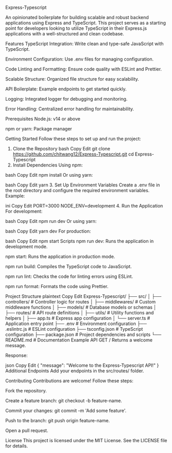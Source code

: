 Express-Typescript

An opinionated boilerplate for building scalable and robust backend applications using Express and TypeScript. This project serves as a starting point for developers looking to utilize TypeScript in their Express.js applications with a well-structured and clean codebase.

Features
TypeScript Integration: Write clean and type-safe JavaScript with TypeScript.

Environment Configuration: Use .env files for managing configuration.

Code Linting and Formatting: Ensure code quality with ESLint and Prettier.

Scalable Structure: Organized file structure for easy scalability.

API Boilerplate: Example endpoints to get started quickly.

Logging: Integrated logger for debugging and monitoring.

Error Handling: Centralized error handling for maintainability.

Prerequisites
Node.js: v14 or above

npm or yarn: Package manager

Getting Started
Follow these steps to set up and run the project:

1. Clone the Repository
bash
Copy
Edit
git clone https://github.com/chitwang12/Express-Typescript.git
cd Express-Typescript
2. Install Dependencies
Using npm:

bash
Copy
Edit
npm install
Or using yarn:

bash
Copy
Edit
yarn
3. Set Up Environment Variables
Create a .env file in the root directory and configure the required environment variables. Example:

ini
Copy
Edit
PORT=3000
NODE_ENV=development
4. Run the Application
For development:

bash
Copy
Edit
npm run dev
Or using yarn:

bash
Copy
Edit
yarn dev
For production:

bash
Copy
Edit
npm start
Scripts
npm run dev: Runs the application in development mode.

npm start: Runs the application in production mode.

npm run build: Compiles the TypeScript code to JavaScript.

npm run lint: Checks the code for linting errors using ESLint.

npm run format: Formats the code using Prettier.

Project Structure
plaintext
Copy
Edit
Express-Typescript/
├── src/
│   ├── controllers/     # Controller logic for routes
│   ├── middlewares/     # Custom middleware functions
│   ├── models/          # Database models or schemas
│   ├── routes/          # API route definitions
│   ├── utils/           # Utility functions and helpers
│   ├── app.ts           # Express app configuration
│   └── server.ts        # Application entry point
├── .env                 # Environment configuration
├── .eslintrc.js         # ESLint configuration
├── tsconfig.json        # TypeScript configuration
├── package.json         # Project dependencies and scripts
└── README.md            # Documentation
Example API
GET /
Returns a welcome message.

Response:

json
Copy
Edit
{
  "message": "Welcome to the Express-Typescript API!"
}
Additional Endpoints
Add your endpoints in the src/routes/ folder.

Contributing
Contributions are welcome! Follow these steps:

Fork the repository.

Create a feature branch: git checkout -b feature-name.

Commit your changes: git commit -m 'Add some feature'.

Push to the branch: git push origin feature-name.

Open a pull request.

License
This project is licensed under the MIT License. See the LICENSE file for details.

